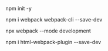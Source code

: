 npm init -y

npm i webpack webpack-cli --save-dev

npx webpack --mode development

npm i html-webpack-plugin --save-dev

